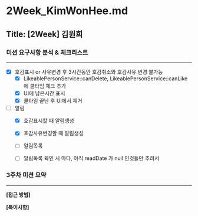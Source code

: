 # 2Week_KimWonHee.md

## Title: [2Week] 김원희

### 미션 요구사항 분석 & 체크리스트

---

- [x] 호감표시 or 사유변경 후 3시간동안 호감취소와 호감사유 변경 불가능
  - [x] LikeablePersonService::canDelete, LikeablePersonService::canLike 에 쿨타임 체크 추가
  - [x] UI에 남은시간 표시
  - [x] 쿨타임 끝난 후 UI에서 제거
- [ ] 알림
  - [x] 호감표시할 때 알림생성
  - [x] 호감사유변경할 때 알림생성
  - [ ] 알림목록
  - [ ] 알림목록 확인 시 마다, 아직 readDate 가 null 인것들만 추려서



### 3주차 미션 요약

---

**[접근 방법]**





**[특이사항]**





